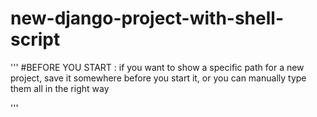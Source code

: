 # new-django-project-with-shell-script

'''
#BEFORE YOU START :
  if you want to show a specific path for a new project, save it somewhere before you start it, or you can manually type them     all in the right way

'''
